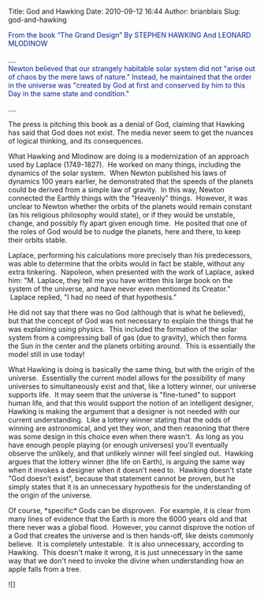 Title: God and Hawking
Date: 2010-09-12 16:44
Author: brianblais
Slug: god-and-hawking

<span style="color:rgb(7,31,155);">From the book “The Grand Design” By
STEPHEN HAWKING And LEONARD MLODINOW  
</span>  
....  
<span style="color:rgb(7,31,155);">Newton believed that our strangely
habitable solar system did not "arise out of chaos by the mere laws of
nature." Instead, he maintained that the order in the universe was
"created by God at first and conserved by him to this Day in the same
state and condition."

</span>....

The press is pitching this book as a denial of God, claiming that
Hawking has said that God does not exist. The media never seem to get
the nuances of logical thinking, and its consequences.

What Hawking and Mlodinow are doing is a modernization of an approach
used by Laplace (1749-1827).
 He worked on many things, including the dynamics of the solar system.
 When Newton published his laws of dynamics 100 years earlier, he demonstrated that
the speeds of the planets could be derived from a simple law of gravity.
 In this way, Newton connected the Earthly things with the "Heavenly"
things.  However, it was unclear to Newton whether the orbits of the
planets would remain constant (as his religious philosophy would state),
or if they would be unstable, change, and possibly fly apart given
enough time.  He posited that one of the roles of God would be to nudge
the planets, here and there, to keep their orbits stable.

Laplace, performing his calculations more precisely than his
predecessors, was able to determine that the orbits would in fact be
stable, without any extra tinkering.  Napoleon, when presented with the
work of Laplace, asked him: "M. Laplace, they tell me you have written
this large book on the system of the universe, and have never even
mentioned its Creator."  Laplace replied, "I had no need of that
hypothesis."

He did not say that there was no God (although that is what he
believed), but that the concept of God was not necessary to explain the
things that he was explaining using physics.  This included the
formation of the solar system from a compressing ball of gas (due to
gravity), which then forms the Sun in the center and the planets
orbiting around.  This is essentially the model still in use today!

What Hawking is doing is basically the same thing, but with the origin
of the universe.  Essentially the current model allows for the
possibility of many universes to simultaneously exist and that, like a
lottery winner, our universe supports life.  It may seem that the
universe is "fine-tuned" to support human life, and that this would
support the notion of an intelligent designer, Hawking is making the
argument that a designer is not needed with our current understanding.
 Like a lottery winner stating that the odds of winning are
astronomical, and yet they won, and then reasoning that there was some
design in this choice even when there wasn't.  As long as you have
enough people playing (or enough universes) you'll eventually observe
the unlikely, and that unlikely winner will feel singled out.  Hawking
argues that the lottery winner (the life on Earth), is arguing the same
way when it invokes a designer when it doesn't need to.  Hawking doesn't
state "God doesn't exist", because that statement cannot be proven, but
he simply states that it is an unnecessary hypothesis for the
understanding of the origin of the universe.

Of course, \*specific\* Gods can be disproven.  For example, it is clear
from many lines of evidence that the Earth is more the 6000 years old
and that there never was a global flood.  However, you cannot disprove
the notion of a God that creates the universe and is then hands-off,
like deists commonly believe.  It is completely untestable.  It is also
unnecessary, according to Hawking.  This doesn't make it wrong, it is
just unnecessary in the same way that we don't need to invoke the divine
when understanding how an apple falls from a tree.

<div class="blogger-post-footer">
![]

</div>

